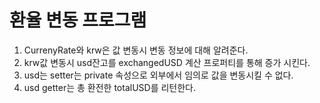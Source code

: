 # 환율 변동 프로그램

1. CurrenyRate와 krw은 값 변동시 변동 정보에 대해 알려준다.
2. krw값 변동시 usd잔고를 exchangedUSD 계산 프로퍼티를 통해 증가 시킨다.
3. usd는 setter는 private 속성으로 외부에서 임의로 값을 변동시킬 수 없다.
4. usd getter는 총 환전한 totalUSD를 리턴한다.
